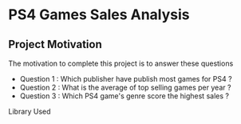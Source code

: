 # PS4 Games Sales Analysis #

## Project Motivation ##

The motivation to complete this project is to answer these questions 
* Question 1 : Which publisher have publish most games for PS4 ?
* Question 2 : What is the average of top selling games per year ?
* Question 3 : Which PS4 game's genre score the highest sales ?


<p align="left">Library Used</p>



